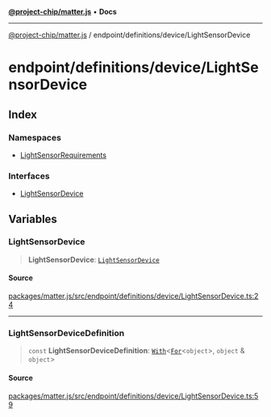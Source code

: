 [**@project-chip/matter.js**](../../../../README.md) • **Docs**

***

[@project-chip/matter.js](../../../../modules.md) / endpoint/definitions/device/LightSensorDevice

# endpoint/definitions/device/LightSensorDevice

## Index

### Namespaces

- [LightSensorRequirements](namespaces/LightSensorRequirements/README.md)

### Interfaces

- [LightSensorDevice](interfaces/LightSensorDevice.md)

## Variables

### LightSensorDevice

> **LightSensorDevice**: [`LightSensorDevice`](interfaces/LightSensorDevice.md)

#### Source

[packages/matter.js/src/endpoint/definitions/device/LightSensorDevice.ts:24](https://github.com/project-chip/matter.js/blob/7a8cbb56b87d4ccf34bec5a9a95ab40a1711324f/packages/matter.js/src/endpoint/definitions/device/LightSensorDevice.ts#L24)

***

### LightSensorDeviceDefinition

> `const` **LightSensorDeviceDefinition**: [`With`](../../../../node/export/-internal-/README.md#withbsb)\<[`For`](../../../../behavior/cluster/export/-internal-/namespaces/EndpointType/README.md#fort)\<`object`\>, `object` & `object`\>

#### Source

[packages/matter.js/src/endpoint/definitions/device/LightSensorDevice.ts:59](https://github.com/project-chip/matter.js/blob/7a8cbb56b87d4ccf34bec5a9a95ab40a1711324f/packages/matter.js/src/endpoint/definitions/device/LightSensorDevice.ts#L59)
